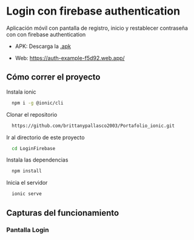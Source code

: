 # Login con firebase authentication

Aplicación móvil con pantalla de registro, inicio y restablecer contraseña con con firebase authentication
 
- APK: Descarga la [.apk](LoginFirebase/src/assets/app-debug.apk)

- Web: https://auth-example-f5d92.web.app/


## Cómo correr el proyecto

Instala ionic

```bash
  npm i -g @ionic/cli 
```


Clonar el repositorio

```bash
  https://github.com/brittanypallasco2003/Portafolio_ionic.git
```

Ir al directorio de este proyecto

```bash
  cd LoginFirebase
```

Instala las dependencias

```bash
  npm install
```

Inicia el servidor

```bash
  ionic serve
```

## Capturas del funcionamiento

### Pantalla Login







